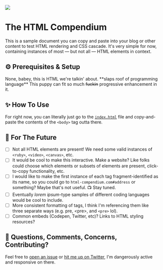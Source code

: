 ![](https://repository-images.githubusercontent.com/419120565/569afdd1-cbb9-4fc8-90ed-a347bed35557)

# The HTML Compendium

This is a sample document you can copy and paste into your blog or other content to test HTML rendering and CSS cascade. It's very simple for now, containing instances of most — but not all — HTML elements in context.

## ⚙️ Prerequisites & Setup

None, babey, this is HTML we're talkin' about. \*\*slaps roof of programming language\*\* This puppy can fit so much <del>fuckin</del> progressive enhancement in it.

## ✨ How To Use

For right now, you can literally just go to the [`index.html`](https://github.com/xdesro/html-compendium/blob/main/index.html) file and copy-and-paste the contents of the `<body>` tag outta there.

## 🚧 For The Future

- [ ] Not all HTML elements are present! We need some valid instances of `<ruby>`, `<video>`, `<canvas>`, etc.
- [ ] It would be cool to make this interactive. Make a website? Like folks could choose which elements or subsets of elements are present, click-to-copy functionality, etc.
- [ ] I would like to make the first instance of each tag fragment-identified as its name, so you could go to `html-compendium.com#address` or something? Maybe that's not useful. 📺 Stay tuned.
- [ ] Eventually _lorem ipsum_-type samples of different coding languages would be cool to include.
- [ ] More consistent formatting of tags, I think I'm referencing them like three separate ways (e.g. pre, &lt;pre&gt;, and <code>&lt;pre&gt;</code> lol).
- [ ] Common embeds (Codepen, Twitter, etc)? Links to HTML styling resources?

## 💬 Questions, Comments, Concerns, Contributing?

Feel free to [open an issue](https://github.com/xdesro/html-compendium/issues/new) or [hit me up on Twitter](https://twitter.com/xdesro), I'm dangerously active and responsive on there.
